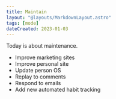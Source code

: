 ```yaml
---
title: Maintain
layout: "@layouts/MarkdownLayout.astro"
tags: [mode]
dateCreated: 2023-01-03
---
```


Today is about maintenance.

- Improve marketing sites
- Improve personal site
- Update person OS
- Replay to comments
- Respond to emails
- Add new automated habit tracking
